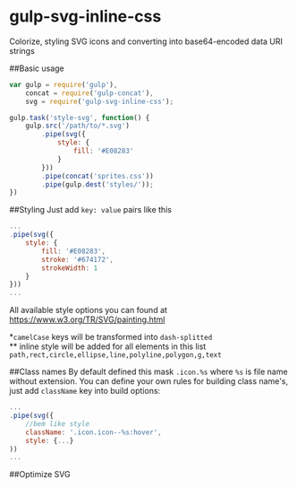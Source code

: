 # gulp-svg-inline-css

Colorize, styling SVG icons and converting into base64-encoded data URI strings

##Basic usage
```JavaScript
var gulp = require('gulp'),
	concat = require('gulp-concat'),
	svg = require('gulp-svg-inline-css');

gulp.task('style-svg', function() {
    gulp.src('/path/to/*.svg')
        .pipe(svg({
        	style: {
        		fill: '#E08283'
        	}
        }))
        .pipe(concat('sprites.css'))
        .pipe(gulp.dest('styles/'));
})
```

##Styling
Just add ```key: value``` pairs like this
```JavaScript
...
.pipe(svg({
	style: {
		fill: '#E08283',
		stroke: '#674172',
		strokeWidth: 1
	}
}))
...
```
All available style options you can found at https://www.w3.org/TR/SVG/painting.html

\*```camelCase``` keys will be transformed into ```dash-splitted```<br>
\** inline style will be added for all elements in this list  ```path,rect,circle,ellipse,line,polyline,polygon,g,text```

##Class names
By default defined this mask ```.icon.%s``` where ```%s``` is file name without extension.
You can define your own rules for building class name's, just add ```className``` key into build options: 
```JavaScript
...
.pipe(svg({
	//bem like style
	className: '.icon.icon--%s:hover',
	style: {...}
))
...
```
##Optimize SVG
